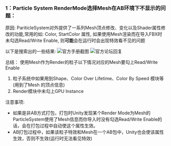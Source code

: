 ### 1：Particle System RenderMode选择Mesh在AB环境下不显示的问题：  
原因: PariticleSystem对外提供了一系列Mesh顶点修改、变化以及Shader属性修改的功能,常用的如: Color, StartColor 属性, 如果使用Mesh渲染而在导入FBX时未勾选Read/Write Enable, 则**可能**会在运行时会出现特效看不见的问题

以下是搜索出的一些结果:
![官方手册截图](/Pic/particleSystem1.png)
![官方论坛回复](/Pic/particleSystem2.png)

总结：
使用Mesh作为Render的粒子以下情况对应的Mesh要勾上Read/Write Enable  
1. 粒子系统中如果用到Shape、Color Over Lifetime、Color By Speed 模块等(用到了Mesh 的顶点信息)
2. Render模块中未勾上GPU Instance

注意事项:  
* 如果是非AB方式打包，打包时Unity发现某个Render Mode为Mesh的ParticleSystem使用了Mesh信息而你导入时没有勾选Read/Write Enable的话，会在打包过程中自动使这个属性生效。
* AB打包过程中，如果该粒子特效和Mesh在一个AB包中，Unity也会使该属性生效，否则不生效(运行时无法看见特效)

